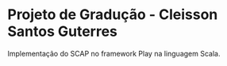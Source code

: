 # Projeto de Gradução - Cleisson Santos Guterres 

Implementação do SCAP no framework Play na linguagem Scala.
